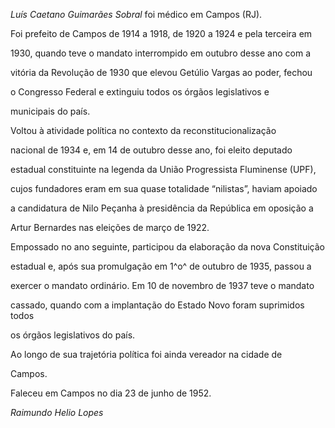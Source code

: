 

*Luís Caetano Guimarães Sobral* foi médico em Campos (RJ).



Foi prefeito de Campos de 1914 a 1918, de 1920 a 1924 e pela terceira em

1930, quando teve o mandato interrompido em outubro desse ano com a

vitória da Revolução de 1930 que elevou Getúlio Vargas ao poder, fechou

o Congresso Federal e extinguiu todos os órgãos legislativos e

municipais do país.



Voltou à atividade política no contexto da reconstitucionalização

nacional de 1934 e, em 14 de outubro desse ano, foi eleito deputado

estadual constituinte na legenda da União Progressista Fluminense (UPF),

cujos fundadores eram em sua quase totalidade “nilistas”, haviam apoiado

a candidatura de Nilo Peçanha à presidência da República em oposição a

Artur Bernardes nas eleições de março de 1922.



Empossado no ano seguinte, participou da elaboração da nova Constituição

estadual e, após sua promulgação em 1^o^ de outubro de 1935, passou a

exercer o mandato ordinário. Em 10 de novembro de 1937 teve o mandato

cassado, quando com a implantação do Estado Novo foram suprimidos todos

os órgãos legislativos do país.



Ao longo de sua trajetória política foi ainda vereador na cidade de

Campos.



Faleceu em Campos no dia 23 de junho de 1952.



*Raimundo Helio Lopes*



